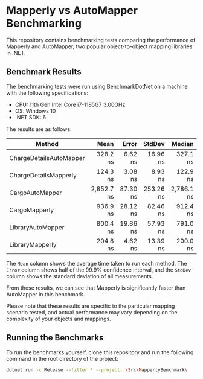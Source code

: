 # Mapperly vs AutoMapper Benchmarking

This repository contains benchmarking tests comparing the performance of Mapperly and AutoMapper, two popular object-to-object mapping libraries in .NET.

## Benchmark Results

The benchmarking tests were run using BenchmarkDotNet on a machine with the following specifications:

- CPU: 11th Gen Intel Core i7-1185G7 3.00GHz
- OS: Windows 10
- .NET SDK: 6

The results are as follows:

|                  Method |       Mean |    Error |    StdDev |     Median |
|------------------------ |-----------:|---------:|----------:|-----------:|
| ChargeDetailsAutoMapper |   328.2 ns |  6.62 ns |  16.96 ns |   327.1 ns |
|   ChargeDetailsMapperly |   124.3 ns |  3.08 ns |   8.93 ns |   122.9 ns |
|         CargoAutoMapper | 2,852.7 ns | 87.30 ns | 253.26 ns | 2,786.1 ns |
|           CargoMapperly |   936.9 ns | 28.12 ns |  82.46 ns |   912.4 ns |
|       LibraryAutoMapper |   800.4 ns | 19.86 ns |  57.93 ns |   791.0 ns |
|         LibraryMapperly |   204.8 ns |  4.62 ns |  13.39 ns |   200.0 ns |

The `Mean` column shows the average time taken to run each method. The `Error` column shows half of the 99.9% confidence interval, and the `StdDev` column shows the standard deviation of all measurements.

From these results, we can see that Mapperly is significantly faster than AutoMapper in this benchmark.

Please note that these results are specific to the particular mapping scenario tested, and actual performance may vary depending on the complexity of your objects and mappings.

## Running the Benchmarks

To run the benchmarks yourself, clone this repository and run the following command in the root directory of the project:

```bash
dotnet run -c Release --filter * --project .\Src\MapperlyBenchmark\
